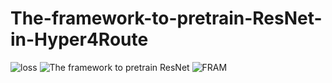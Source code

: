 # The-framework-to-pretrain-ResNet-in-Hyper4Route
![loss](https://github.com/user-attachments/assets/4a880192-2fe5-4052-b33b-bb916fbba8f4)
![The framework to pretrain ResNet](https://github.com/user-attachments/assets/f431ef1c-a834-4b81-993b-0c46f4baab18)
![FRAM](https://github.com/user-attachments/assets/c50ef0ac-00ab-4154-a27d-3a44e677d974)

